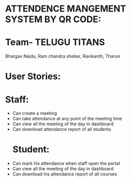 # ATTENDENCE MANGEMENT SYSTEM BY QR CODE:
# Team- TELUGU TITANS
  Bhargav Naidu, Ram chandra shekar, Ravikanth, Tharun
 # User Stories:
   # Staff:
* Can create a meeting
* Can take attendance at any point of the meeting time
* Can view all the meeting of the day in dashboard
* Can download attendance report of all students
  # Student:
* Can mark his attendance when staff open the portal
* Can view all the meeting of the day in dashboard
* Can download his attendance report of all courses

